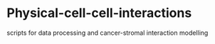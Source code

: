 # Physical-cell-cell-interactions
scripts for data processing and cancer-stromal interaction modelling
